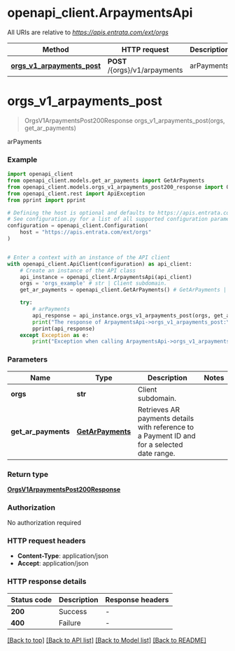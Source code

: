 # openapi_client.ArpaymentsApi

All URIs are relative to *https://apis.entrata.com/ext/orgs*

Method | HTTP request | Description
------------- | ------------- | -------------
[**orgs_v1_arpayments_post**](ArpaymentsApi.md#orgs_v1_arpayments_post) | **POST** /{orgs}/v1/arpayments | arPayments


# **orgs_v1_arpayments_post**
> OrgsV1ArpaymentsPost200Response orgs_v1_arpayments_post(orgs, get_ar_payments)

arPayments

### Example


```python
import openapi_client
from openapi_client.models.get_ar_payments import GetArPayments
from openapi_client.models.orgs_v1_arpayments_post200_response import OrgsV1ArpaymentsPost200Response
from openapi_client.rest import ApiException
from pprint import pprint

# Defining the host is optional and defaults to https://apis.entrata.com/ext/orgs
# See configuration.py for a list of all supported configuration parameters.
configuration = openapi_client.Configuration(
    host = "https://apis.entrata.com/ext/orgs"
)


# Enter a context with an instance of the API client
with openapi_client.ApiClient(configuration) as api_client:
    # Create an instance of the API class
    api_instance = openapi_client.ArpaymentsApi(api_client)
    orgs = 'orgs_example' # str | Client subdomain.
    get_ar_payments = openapi_client.GetArPayments() # GetArPayments | Retrieves AR payments details with reference to a Payment ID and for a selected date range.

    try:
        # arPayments
        api_response = api_instance.orgs_v1_arpayments_post(orgs, get_ar_payments)
        print("The response of ArpaymentsApi->orgs_v1_arpayments_post:\n")
        pprint(api_response)
    except Exception as e:
        print("Exception when calling ArpaymentsApi->orgs_v1_arpayments_post: %s\n" % e)
```



### Parameters


Name | Type | Description  | Notes
------------- | ------------- | ------------- | -------------
 **orgs** | **str**| Client subdomain. | 
 **get_ar_payments** | [**GetArPayments**](GetArPayments.md)| Retrieves AR payments details with reference to a Payment ID and for a selected date range. | 

### Return type

[**OrgsV1ArpaymentsPost200Response**](OrgsV1ArpaymentsPost200Response.md)

### Authorization

No authorization required

### HTTP request headers

 - **Content-Type**: application/json
 - **Accept**: application/json

### HTTP response details

| Status code | Description | Response headers |
|-------------|-------------|------------------|
**200** | Success |  -  |
**400** | Failure |  -  |

[[Back to top]](#) [[Back to API list]](../README.md#documentation-for-api-endpoints) [[Back to Model list]](../README.md#documentation-for-models) [[Back to README]](../README.md)

